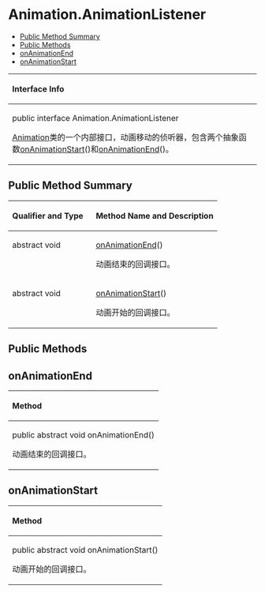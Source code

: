 # Animation.AnimationListener<a name="ZH-CN_TOPIC_0000001099341058"></a>

-   [Public Method Summary](#section5256441191014)
-   [Public Methods](#section1938934116158)
-   [onAnimationEnd](#section153541721172312)
-   [onAnimationStart](#section1867917349161)


<a name="table3181mcpsimp"></a>
<table><thead align="left"><tr id="row3185mcpsimp"><th class="cellrowborder" valign="top" width="100%" id="mcps1.1.2.1.1"><p id="p3187mcpsimp"><a name="p3187mcpsimp"></a><a name="p3187mcpsimp"></a>Interface Info</p>
</th>
</tr>
</thead>
<tbody><tr id="row3188mcpsimp"><td class="cellrowborder" valign="top" width="100%" headers="mcps1.1.2.1.1 "><p id="p172631917230"><a name="p172631917230"></a><a name="p172631917230"></a>public interface Animation.AnimationListener</p>
<p id="p386541254815"><a name="p386541254815"></a><a name="p386541254815"></a><a href="animation.md">Animation</a>类的一个内部接口，动画移动的侦听器，包含两个抽象函数<a href="#section1867917349161">onAnimationStart</a>()和<a href="#section153541721172312">onAnimationEnd</a>()。</p>
</td>
</tr>
</tbody>
</table>

## Public Method Summary<a name="section5256441191014"></a>

<a name="table3196mcpsimp"></a>
<table><thead align="left"><tr id="row3201mcpsimp"><th class="cellrowborder" valign="top" width="40%" id="mcps1.1.3.1.1"><p id="p3203mcpsimp"><a name="p3203mcpsimp"></a><a name="p3203mcpsimp"></a>Qualifier and Type</p>
</th>
<th class="cellrowborder" valign="top" width="60%" id="mcps1.1.3.1.2"><p id="p3205mcpsimp"><a name="p3205mcpsimp"></a><a name="p3205mcpsimp"></a>Method Name and Description</p>
</th>
</tr>
</thead>
<tbody><tr id="row3206mcpsimp"><td class="cellrowborder" valign="top" width="40%" headers="mcps1.1.3.1.1 "><p id="p3208mcpsimp"><a name="p3208mcpsimp"></a><a name="p3208mcpsimp"></a>abstract void</p>
</td>
<td class="cellrowborder" valign="top" width="60%" headers="mcps1.1.3.1.2 "><p id="p1729818346483"><a name="p1729818346483"></a><a name="p1729818346483"></a><a href="#section153541721172312">onAnimationEnd</a>()</p>
<p id="p1050954364112"><a name="p1050954364112"></a><a name="p1050954364112"></a>动画结束的回调接口。</p>
</td>
</tr>
<tr id="row3211mcpsimp"><td class="cellrowborder" valign="top" width="40%" headers="mcps1.1.3.1.1 "><p id="p3213mcpsimp"><a name="p3213mcpsimp"></a><a name="p3213mcpsimp"></a>abstract void</p>
</td>
<td class="cellrowborder" valign="top" width="60%" headers="mcps1.1.3.1.2 "><p id="p3215mcpsimp"><a name="p3215mcpsimp"></a><a name="p3215mcpsimp"></a><a href="#section1867917349161">onAnimationStart</a>()</p>
<p id="p20626165044116"><a name="p20626165044116"></a><a name="p20626165044116"></a>动画开始的回调接口。</p>
</td>
</tr>
</tbody>
</table>

## Public Methods<a name="section1938934116158"></a>

## onAnimationEnd<a name="section153541721172312"></a>

<a name="table3238mcpsimp"></a>
<table><thead align="left"><tr id="row3242mcpsimp"><th class="cellrowborder" valign="top" width="100%" id="mcps1.1.2.1.1"><p id="p3244mcpsimp"><a name="p3244mcpsimp"></a><a name="p3244mcpsimp"></a>Method</p>
</th>
</tr>
</thead>
<tbody><tr id="row3245mcpsimp"><td class="cellrowborder" valign="top" width="100%" headers="mcps1.1.2.1.1 "><p id="p3247mcpsimp"><a name="p3247mcpsimp"></a><a name="p3247mcpsimp"></a>public abstract void onAnimationEnd()</p>
<p id="p9447040132315"><a name="p9447040132315"></a><a name="p9447040132315"></a>动画结束的回调接口。</p>
</td>
</tr>
</tbody>
</table>

## onAnimationStart<a name="section1867917349161"></a>

<a name="table3218mcpsimp"></a>
<table><thead align="left"><tr id="row3222mcpsimp"><th class="cellrowborder" valign="top" width="100%" id="mcps1.1.2.1.1"><p id="p3224mcpsimp"><a name="p3224mcpsimp"></a><a name="p3224mcpsimp"></a>Method</p>
</th>
</tr>
</thead>
<tbody><tr id="row3225mcpsimp"><td class="cellrowborder" valign="top" width="100%" headers="mcps1.1.2.1.1 "><p id="p3227mcpsimp"><a name="p3227mcpsimp"></a><a name="p3227mcpsimp"></a>public abstract void onAnimationStart()</p>
<p id="p05471530235"><a name="p05471530235"></a><a name="p05471530235"></a>动画开始的回调接口。</p>
</td>
</tr>
</tbody>
</table>

